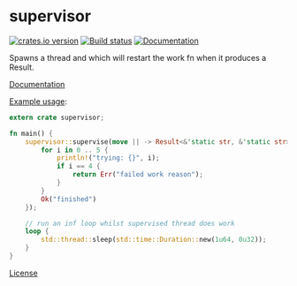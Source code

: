 # supervisor
[![crates.io version](https://img.shields.io/crates/v/supervisor.svg)](https://crates.io/crates/supervisor)
[![Build status](https://travis-ci.org/mount-tech/supervisor.svg?branch=master)](https://travis-ci.org/mount-tech/supervisor)
[![Documentation](https://docs.rs/supervisor/badge.svg)](https://docs.rs/supervisor)

Spawns a thread and which will restart the work fn when it produces a Result.

[Documentation](https://docs.rs/supervisor)

[Example usage](https://github.com/mount-tech/supervisor/blob/master/examples/simple.rs):
```rust
extern crate supervisor;

fn main() {
    supervisor::supervise(move || -> Result<&'static str, &'static str> {
        for i in 0 .. 5 {
            println!("trying: {}", i);
            if i == 4 {
                return Err("failed work reason");
            }
        }
        Ok("finished")
    });

    // run an inf loop whilst supervised thread does work
    loop {
        std::thread::sleep(std::time::Duration::new(1u64, 0u32));
    }
}
```

[License](https://github.com/mount-tech/supervisor/blob/master/LICENSE.md)
